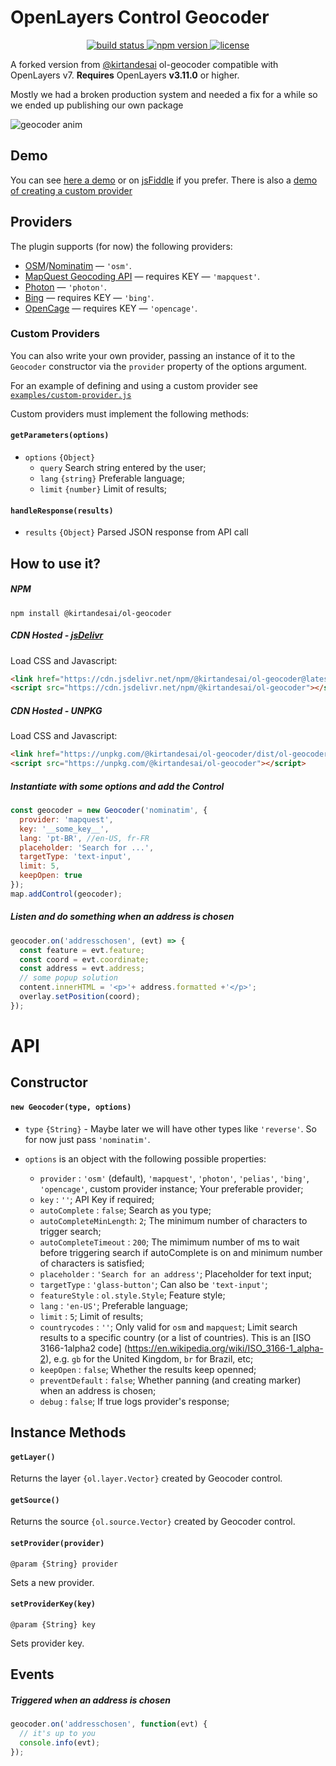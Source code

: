 # OpenLayers Control Geocoder
<p align="center">
  <a href="https://travis-ci.org/jonataswalker/ol-geocoder">
    <img src="https://travis-ci.org/jonataswalker/ol-geocoder.svg?branch=master" alt="build status">
  </a>
  <a href="https://www.npmjs.com/package/@kirtandesai/ol-geocoder">
    <img src="https://img.shields.io/npm/v/@kirtandesai/ol-geocoder.svg"
      alt="npm version">
  </a>
  <a href="https://github.com/kirtan-desai/ol-geocoder/blob/master/LICENSE">
    <img src="https://img.shields.io/npm/l/@kirtandesai/ol-geocoder.svg"
      alt="license">
  </a>
</p>

A forked version from [@kirtandesai](https://github.com/kirtan-desai/ol-geocoder) ol-geocoder compatible with OpenLayers v7. **Requires** OpenLayers **v3.11.0** or higher.

Mostly we had a broken production system and needed a fix for a while so we ended up publishing our own package

![geocoder anim](https://raw.githubusercontent.com/jonataswalker/ol-geocoder/screenshots/images/anim.gif)

## Demo
You can see [here a demo](http://rawgit.com/jonataswalker/ol-geocoder/master/examples/control-nominatim.html) or on [jsFiddle](http://jsfiddle.net/jonataswalker/c4qv9afb/) if you prefer. There is also a [demo of creating a custom provider](http://rawgit.com/jonataswalker/ol-geocoder/master/examples/custom-provider.html)

## Providers
The plugin supports (for now) the following providers:

* [OSM](https://www.openstreetmap.org/)/[Nominatim](https://nominatim.org/) &mdash; `'osm'`.
* [MapQuest Geocoding API](https://developer.mapquest.com/documentation/open/nominatim-search/) &mdash; requires KEY  &mdash; `'mapquest'`.
* [Photon](https://photon.komoot.io/)  &mdash; `'photon'`.
* [Bing](https://docs.microsoft.com/en-us/bingmaps/rest-services/) &mdash; requires KEY  &mdash; `'bing'`.
* [OpenCage](https://opencagedata.com/) &mdash; requires KEY  &mdash; `'opencage'`.

### Custom Providers
You can also write your own provider, passing an instance of it to the `Geocoder` constructor via the `provider` property of the options argument.

For an example of defining and using a custom provider see [`examples/custom-provider.js`](examples/custom-provider.js)

Custom providers must implement the following methods:

#### `getParameters(options)`

* `options` `{Object}`
    * `query` Search string entered by the user;
    * `lang` `{string}` Preferable language;
    * `limit` `{number}` Limit of results;

#### `handleResponse(results)`

* `results` `{Object}` Parsed JSON response from API call

## How to use it?

##### NPM
`npm install @kirtandesai/ol-geocoder`

##### CDN Hosted - [jsDelivr](https://www.jsdelivr.com/package/npm/@kirtandesai/ol-geocoder)
Load CSS and Javascript:
```HTML
<link href="https://cdn.jsdelivr.net/npm/@kirtandesai/ol-geocoder@latest/dist/ol-geocoder.min.css" rel="stylesheet">
<script src="https://cdn.jsdelivr.net/npm/@kirtandesai/ol-geocoder"></script>
```

##### CDN Hosted - UNPKG
Load CSS and Javascript:
```HTML
<link href="https://unpkg.com/@kirtandesai/ol-geocoder/dist/ol-geocoder.min.css" rel="stylesheet">
<script src="https://unpkg.com/@kirtandesai/ol-geocoder"></script>
```

##### Instantiate with some options and add the Control
```javascript
const geocoder = new Geocoder('nominatim', {
  provider: 'mapquest',
  key: '__some_key__',
  lang: 'pt-BR', //en-US, fr-FR
  placeholder: 'Search for ...',
  targetType: 'text-input',
  limit: 5,
  keepOpen: true
});
map.addControl(geocoder);
```

##### Listen and do something when an address is chosen
```javascript
geocoder.on('addresschosen', (evt) => {
  const feature = evt.feature;
  const coord = evt.coordinate;
  const address = evt.address;
  // some popup solution
  content.innerHTML = '<p>'+ address.formatted +'</p>';
  overlay.setPosition(coord);
});
```

# API

## Constructor

#### `new Geocoder(type, options)`

- `type` `{String}` - Maybe later we will have other types like `'reverse'`. So for now just pass `'nominatim'`.

- `options` is an object with the following possible properties:
  * `provider`             : `'osm'` (default), `'mapquest'`, `'photon'`, `'pelias'`, `'bing'`, `'opencage'`, custom provider instance; Your preferable provider;
  * `key`                  : `''`; API Key if required;
  * `autoComplete`         : `false`; Search as you type;
  * `autoCompleteMinLength`: `2`; The minimum number of characters to trigger search;
  * `autoCompleteTimeout`  : `200`; The mimimum number of ms to wait before triggering search if autoComplete is on and minimum number of characters is satisfied;
  * `placeholder`          : `'Search for an address'`; Placeholder for text input;
  * `targetType`           : `'glass-button'`; Can also be `'text-input'`;
  * `featureStyle`         : `ol.style.Style`; Feature style;
  * `lang`                 : `'en-US'`; Preferable language;
  * `limit`                : `5`; Limit of results;
  * `countrycodes`         : `''`; Only valid for `osm` and `mapquest`; Limit search results to a specific country (or a list of countries). This is an [ISO 3166-1alpha2 code] (https://en.wikipedia.org/wiki/ISO_3166-1_alpha-2), e.g. `gb` for the United Kingdom, `br` for Brazil, etc;
  * `keepOpen`             : `false`; Whether the results keep openned;
  * `preventDefault`       : `false`; Whether panning (and creating marker) when an address is chosen;
  * `debug`                : `false`; If true logs provider's response;

## Instance Methods

#### `getLayer()`
Returns the layer `{ol.layer.Vector}` created by Geocoder control.

#### `getSource()`
Returns the source `{ol.source.Vector}` created by Geocoder control.

#### `setProvider(provider)`

`@param {String} provider`

Sets a new provider.

#### `setProviderKey(key)`

`@param {String} key`

Sets provider key.

## Events

##### Triggered when an address is chosen
```javascript
geocoder.on('addresschosen', function(evt) {
  // it's up to you
  console.info(evt);
});
```
